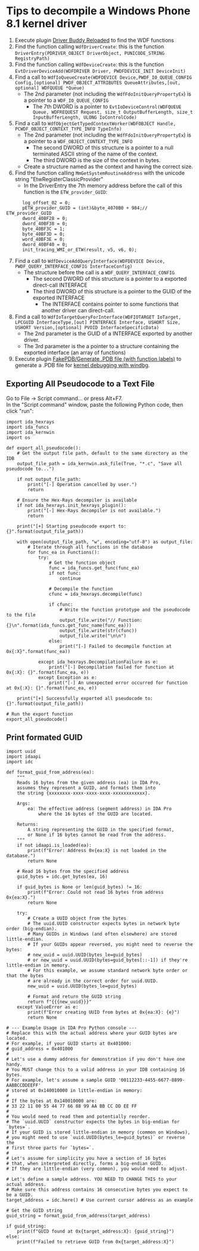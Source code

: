 # Tips to decompile a Windows Phone 8.1 kernel driver

1. Execute plugin [Driver Buddy Reloaded](https://github.com/fredericGette/wp81DriverBuddyReloaded) to find the WDF functions
2. Find the function calling `WdfDriverCreate`: this is the function `DriverEntry(PDRIVER_OBJECT DriverObject, PUNICODE_STRING RegistryPath)`
3. Find the function calling `WdfDeviceCreate`: this is the function `EvtDriverDeviceAdd(WDFDRIVER Driver, PWDFDEVICE_INIT DeviceInit)`
4. Find a call to `WdfIoQueueCreate(WDFDEVICE Device,PWDF_IO_QUEUE_CONFIG Config,[optional] PWDF_OBJECT_ATTRIBUTES QueueAttributes,[out, optional] WDFQUEUE *Queue)`  
   - The 2nd parameter (not including the `WdfFdoInitQueryPropertyEx`) is a pointer to a `WDF_IO_QUEUE_CONFIG`  
     - The 7th DWORD is a pointer to `EvtIoDeviceControl(WDFQUEUE Queue, WDFREQUEST Request, size_t OutputBufferLength, size_t InputBufferLength, ULONG IoControlCode)`
5. Find a call to `WdfObjectGetTypedContextWorker(WDFOBJECT Handle, PCWDF_OBJECT_CONTEXT_TYPE_INFO TypeInfo)`
   - The 2nd parameter (not including the `WdfFdoInitQueryPropertyEx`) is a pointer to a `WDF_OBJECT_CONTEXT_TYPE_INFO`
     - The second DWORD of this structure is a pointer to a null terminated ASCII string of the name of the context.
     - The third DWORD is the size of the context in bytes.
   - Create a structure named as the context and having the correct size.
6. Find the function calling `MmGetSystemRoutineAddress` with the unicode string "EtwRegisterClassicProvider"
   - In the DriverEntry the 7th memory address before the call of this function is the `ETW_provider_GUID`:
```
      log_offset_02 = 0;
      pETW_provider_GUID = (int)&byte_4070B0 + 984;// ETW_provider_GUID
      dword_40BF28 = 0;
      dword_40BF38 = 0;
      byte_40BF3C = 1;
      byte_40BF3D = 0;
      word_40BF3E = 0;
      dword_40BF40 = 0;
      init_tracing_WMI_or_ETW(result, v5, v6, 0);
```
7. Find a call to `WdfDeviceAddQueryInterface(WDFDEVICE Device, PWDF_QUERY_INTERFACE_CONFIG InterfaceConfig)`
   - The structure before the call is a `WDF_QUERY_INTERFACE_CONFIG`
     - The second DWORD of this structure is a pointer to a exported direct-call INTERFACE
     - The third DWORD of this structure is a pointer to the GUID of the exported INTERFACE
       - The INTERFACE contains pointer to some functions that another driver can direct-call.
8. Find a call to `WdfIoTargetQueryForInterface(WDFIOTARGET IoTarget, LPCGUID InterfaceType,[out] PINTERFACE Interface, USHORT Size, USHORT Version,[optional] PVOID InterfaceSpecificData)`	
   - The 2nd parameter is the GUID of a INTERFACE exported by another driver.
   - The 3rd parameter is the a pointer to a structure containing the exported interface (an array of functions)
9. Execute plugin [FakePDB/Generate .PDB file (with function labels)](https://github.com/Mixaill/FakePDB) to generate a .PDB file for [kernel debugging with windbg](/kernelModeDebugging/README.md).

## Exporting All Pseudocode to a Text File

Go to File -> Script command... or press Alt+F7.  
In the "Script command" window, paste the following Python code, then click "run":

```
import ida_hexrays
import ida_funcs
import ida_kernwin
import os

def export_all_pseudocode():
    # Get the output file path, default to the same directory as the IDB
    output_file_path = ida_kernwin.ask_file(True, "*.c", "Save all pseudocode to...")

    if not output_file_path:
        print("[-] Operation cancelled by user.")
        return

    # Ensure the Hex-Rays decompiler is available
    if not ida_hexrays.init_hexrays_plugin():
        print("[-] Hex-Rays decompiler is not available.")
        return

    print("[+] Starting pseudocode export to: {}".format(output_file_path))

    with open(output_file_path, "w", encoding="utf-8") as output_file:
        # Iterate through all functions in the database
        for func_ea in Functions():
            try:
                # Get the function object
                func = ida_funcs.get_func(func_ea)
                if not func:
                    continue

                # Decompile the function
                cfunc = ida_hexrays.decompile(func)

                if cfunc:
                    # Write the function prototype and the pseudocode to the file
                    output_file.write("// Function: {}\n".format(ida_funcs.get_func_name(func_ea)))
                    output_file.write(str(cfunc))
                    output_file.write("\n\n")
                else:
                    print("[-] Failed to decompile function at 0x{:X}".format(func_ea))

            except ida_hexrays.DecompilationFailure as e:
                print("[-] Decompilation failed for function at 0x{:X}: {}".format(func_ea, e))
            except Exception as e:
                print("[-] An unexpected error occurred for function at 0x{:X}: {}".format(func_ea, e))

    print("[+] Successfully exported all pseudocode to: {}".format(output_file_path))

# Run the export function
export_all_pseudocode()
```

## Print formated GUID

```
import uuid
import idaapi
import idc

def format_guid_from_address(ea):
    """
    Reads 16 bytes from the given address (ea) in IDA Pro,
    assumes they represent a GUID, and formats them into
    the string {xxxxxxxx-xxxx-xxxx-xxxx-xxxxxxxxxxxx}.

    Args:
        ea: The effective address (segment address) in IDA Pro
            where the 16 bytes of the GUID are located.

    Returns:
        A string representing the GUID in the specified format,
        or None if 16 bytes cannot be read from the address.
    """
    if not idaapi.is_loaded(ea):
        print(f"Error: Address 0x{ea:X} is not loaded in the database.")
        return None

    # Read 16 bytes from the specified address
    guid_bytes = idc.get_bytes(ea, 16)

    if guid_bytes is None or len(guid_bytes) != 16:
        print(f"Error: Could not read 16 bytes from address 0x{ea:X}.")
        return None

    try:
        # Create a UUID object from the bytes
        # The uuid.UUID constructor expects bytes in network byte order (big-endian).
        # Many GUIDs in Windows (and often elsewhere) are stored little-endian.
        # If your GUIDs appear reversed, you might need to reverse the bytes:
        # new_uuid = uuid.UUID(bytes_le=guid_bytes)
        # or new_uuid = uuid.UUID(bytes=guid_bytes[::-1]) if they're little-endian in memory.
        # For this example, we assume standard network byte order or that the bytes
        # are already in the correct order for uuid.UUID.
        new_uuid = uuid.UUID(bytes_le=guid_bytes)

        # Format and return the GUID string
        return f"{{{new_uuid}}}"
    except ValueError as e:
        print(f"Error creating UUID from bytes at 0x{ea:X}: {e}")
        return None

# --- Example Usage in IDA Pro Python console ---
# Replace this with the actual address where your GUID bytes are located.
# For example, if your GUID starts at 0x401000:
# guid_address = 0x401000
#
# Let's use a dummy address for demonstration if you don't have one handy.
# You MUST change this to a valid address in your IDB containing 16 bytes.
# For example, let's assume a sample GUID '00112233-4455-6677-8899-AABBCCDDEEFF'
# stored at 0x140010000 in little-endian in memory:
#
# If the bytes at 0x140010000 are:
# 33 22 11 00 55 44 77 66 88 99 AA BB CC DD EE FF
#
# You would need to read them and potentially reorder.
# The `uuid.UUID` constructor expects the bytes in big-endian for `bytes=`.
# If your GUID is stored little-endian in memory (common on Windows),
# you might need to use `uuid.UUID(bytes_le=guid_bytes)` or reverse the
# first three parts for `bytes=`.
#
# Let's assume for simplicity you have a section of 16 bytes
# that, when interpreted directly, forms a big-endian GUID.
# If they are little-endian (very common), you would need to adjust.

# Let's define a sample address. YOU NEED TO CHANGE THIS to your actual address.
# Make sure this address contains 16 consecutive bytes you expect to be a GUID.
target_address = idc.here() # Use current cursor address as an example

# Get the GUID string
guid_string = format_guid_from_address(target_address)

if guid_string:
    print(f"GUID found at 0x{target_address:X}: {guid_string}")
else:
    print(f"Failed to retrieve GUID from 0x{target_address:X}")
```